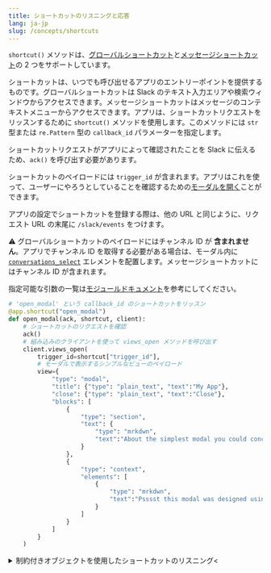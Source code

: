 ```yaml
---
title: ショートカットのリスニングと応答
lang: ja-jp
slug: /concepts/shortcuts
---
```


`shortcut()` メソッドは、[グローバルショートカット](https://api.slack.com/interactivity/shortcuts/using#global_shortcuts)と[メッセージショートカット](https://api.slack.com/interactivity/shortcuts/using#message_shortcuts)の 2 つをサポートしています。

ショートカットは、いつでも呼び出せるアプリのエントリーポイントを提供するものです。グローバルショートカットは Slack のテキスト入力エリアや検索ウィンドウからアクセスできます。メッセージショートカットはメッセージのコンテキストメニューからアクセスできます。アプリは、ショートカットリクエストをリッスンするために `shortcut()` メソッドを使用します。このメソッドには `str` 型または `re.Pattern` 型の `callback_id` パラメーターを指定します。

ショートカットリクエストがアプリによって確認されたことを Slack に伝えるため、`ack()` を呼び出す必要があります。

ショートカットのペイロードには `trigger_id` が含まれます。アプリはこれを使って、ユーザーにやろうとしていることを確認するための[モーダルを開く](/concepts/opening-modals)ことができます。

アプリの設定でショートカットを登録する際は、他の URL と同じように、リクエスト URL の末尾に `/slack/events` をつけます。

⚠️ グローバルショートカットのペイロードにはチャンネル ID が **含まれません**。アプリでチャンネル ID を取得する必要がある場合は、モーダル内に [`conversations_select`](https://api.slack.com/reference/block-kit/block-elements#conversation_select) エレメントを配置します。メッセージショートカットにはチャンネル ID が含まれます。

<span>指定可能な引数の一覧は<a href="https://slack.dev/bolt-python/api-docs/slack_bolt/kwargs_injection/args.html">モジュールドキュメント</a>を参考にしてください。</span>
```python
# 'open_modal' という callback_id のショートカットをリッスン
@app.shortcut("open_modal")
def open_modal(ack, shortcut, client):
    # ショートカットのリクエストを確認
    ack()
    # 組み込みのクライアントを使って views_open メソッドを呼び出す
    client.views_open(
        trigger_id=shortcut["trigger_id"],
        # モーダルで表示するシンプルなビューのペイロード
        view={
            "type": "modal",
            "title": {"type": "plain_text", "text":"My App"},
            "close": {"type": "plain_text", "text":"Close"},
            "blocks": [
                {
                    "type": "section",
                    "text": {
                        "type": "mrkdwn",
                        "text":"About the simplest modal you could conceive of :smile:\n\nMaybe <https://api.slack.com/reference/block-kit/interactive-components|*make the modal interactive*> or <https://api.slack.com/surfaces/modals/using#modifying|*learn more advanced modal use cases*>."
                    }
                },
                {
                    "type": "context",
                    "elements": [
                        {
                            "type": "mrkdwn",
                            "text":"Psssst this modal was designed using <https://api.slack.com/tools/block-kit-builder|*Block Kit Builder*>"
                        }
                    ]
                }
            ]
        }
    )
```

<details>
<summary>
制約付きオブジェクトを使用したショートカットのリスニング<
</summary>


制約付きオブジェクトを使って `callback_id` や `type` によるリッスンできます。オブジェクト内の制約は `str` 型または `re.Pattern` オブジェクトを使用できます。

```python
# このリスナーが呼び出されるのは、callback_id が 'open_modal' と一致し
# かつ type が 'message_action' と一致するときのみ
@app.shortcut({"callback_id": "open_modal", "type": "message_action"})
def open_modal(ack, shortcut, client):
    # ショートカットのリクエストを確認
    ack()
    # 組み込みのクライアントを使って views_open メソッドを呼び出す
    client.views_open(
        trigger_id=shortcut["trigger_id"],
        view={
            "type": "modal",
            "title": {"type": "plain_text", "text":"My App"},
            "close": {"type": "plain_text", "text":"Close"},
            "blocks": [
                {
                    "type": "section",
                    "text": {
                        "type": "mrkdwn",
                        "text":"About the simplest modal you could conceive of :smile:\n\nMaybe <https://api.slack.com/reference/block-kit/interactive-components|*make the modal interactive*> or <https://api.slack.com/surfaces/modals/using#modifying|*learn more advanced modal use cases*>."
                    }
                },
                {
                    "type": "context",
                    "elements": [
                        {
                            "type": "mrkdwn",
                            "text":"Psssst this modal was designed using <https://api.slack.com/tools/block-kit-builder|*Block Kit Builder*>"
                        }
                    ]
                }
            ]
        }
    )
```
</details>